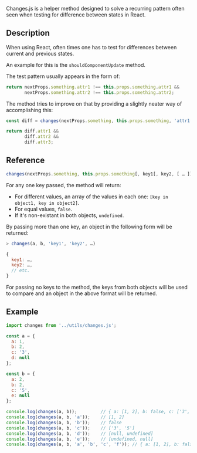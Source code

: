 Changes.js is a helper method designed to solve a recurring pattern often seen when testing for difference between states in React.

## Description

When using React, often times one has to test for differences between current and previous states.

An example for this is the `shouldComponentUpdate` method.

The test pattern usually appears in the form of:

```js
return nextProps.something.attr1 !== this.props.something.attr1 &&
       nextProps.something.attr2 !== this.props.something.attr2;
```

The method tries to improve on that by providing a slightly neater way of accomplishing this:

```js
const diff = changes(nextProps.something, this.props.something, 'attr1', 'attr2', 'attr3');

return diff.attr1 &&
       diff.attr2 &&
       diff.attr3;
```

## Reference

```js
changes(nextProps.something, this.props.something[, key1[, key2, [ … ]]])`
```

For any one key passed, the method will return:

- For different values, an array of the values in each one: `[key in object1, key in object2]`.
- For equal values, `false`.
- If it's non-existant in both objects, `undefined`.

By passing more than one key, an object in the following form will be returned:

```js
> changes(a, b, 'key1', 'key2', …)

{
  key1: …,
  key2: …,
  // etc.
}
```

For passing no keys to the method, the keys from both objects will be used to compare and an object in the above format will be returned.

## Example

```js
import changes from '../utils/changes.js';

const a = {
  a: 1,
  b: 2,
  c: '3',
  d: null
};

const b = {
  a: 2,
  b: 2,
  c: '5',
  e: null
};

console.log(changes(a, b));         // { a: [1, 2], b: false, c: ['3', '5'], d: [null, undefined], e: [undefined, null] }
console.log(changes(a, b, 'a'));    // [1, 2]
console.log(changes(a, b, 'b'));    // false
console.log(changes(a, b, 'c'));    // ['3', '5']
console.log(changes(a, b, 'd'));    // [null, undefined]
console.log(changes(a, b, 'e'));    // [undefined, null]
console.log(changes(a, b, 'a', 'b', 'c', 'f')); // { a: [1, 2], b: false, c: ['3', '5'], f: undefined }
```
